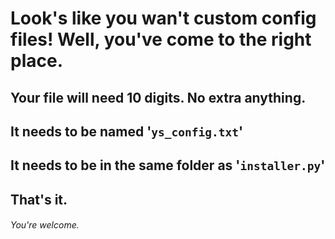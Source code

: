 # Look's like you wan't custom config files! Well, you've come to the right place.
## Your file will need 10 digits. No extra anything.
## It needs to be named '`ys_config.txt`'
## It needs to be in the same folder as '`installer.py`'
## That's it.
###### You're welcome.

